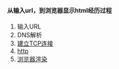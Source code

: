 #### 从输入url，到浏览器显示html经历过程
1. 输入URL
2. DNS解析
3. [建立TCP连接](../TCP/README.md)
4. [http](../httpHeader/README.md)
5. [浏览器渲染](../domRender/README.md)